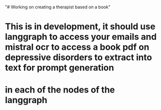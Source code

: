 "# Working on creating a therapist based on a book" 
# This is in development, it should use langgraph to access your emails and mistral ocr to access a book pdf on depressive disorders to extract into text for prompt generation
# in each of the nodes of the langgraph
